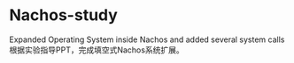 # Nachos-study
Expanded Operating System inside Nachos and added several system calls
根据实验指导PPT，完成填空式Nachos系统扩展。
#
